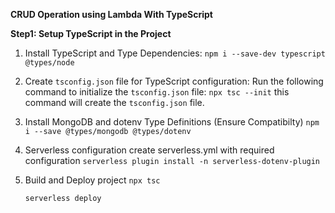 **CRUD Operation using Lambda With TypeScript**

**Step1: Setup TypeScript in the Project**
1. Install TypeScript and Type Dependencies:
   ``npm i --save-dev typescript @types/node``

2. Create ``tsconfig.json`` file for TypeScript configuration:
    Run the following command to initialize the ``tsconfig.json`` file:
    `` npx tsc --init ``
    this command will create the ``tsconfig.json`` file.
3. Install MongoDB and dotenv Type Definitions (Ensure Compatibilty)
    ``npm i --save @types/mongodb @types/dotenv``

4. Serverless configuration
    create serverless.yml with required configuration
    ``serverless plugin install -n serverless-dotenv-plugin``
    
5. Build and Deploy project
    `` npx tsc ``

    `` serverless deploy ``

